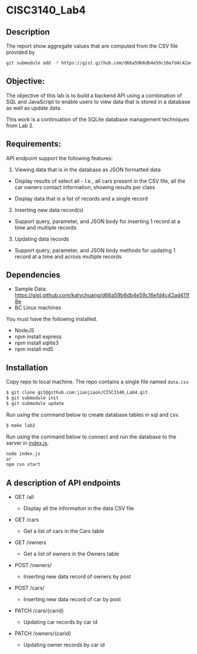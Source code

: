 # CISC3140_Lab4
## Description
The report show aggregate values that are computed from the CSV file provided by
```sh
git submodule add -f https://gist.github.com/d66a59b6db4e59c16efd4c42ad411f8e.git data
```
## Objective:

The objective of this lab is to build a backend API using a combination of SQL and JavaScript to enable users to view data that is stored in a database as well as update data.

This work is a continuation of the SQLite database management techniques from Lab 2.

## Requirements:
API endpoint support the following features:

1. Viewing data that is in the database as JSON formatted data

  - Display results of select all - I.e., all cars present in the CSV file, all the car owners contact information, showing results per class

  - Display data that is a list of records and a single record
 
 2. Inserting new data record(s)

  - Support query, parameter, and JSON body for inserting 1 record at a time and multiple records

3. Updating data records

  - Support query, parameter, and JSON body methods for updating 1 record at a time and across multiple records
 
  
## Dependencies

* Sample Data: https://gist.github.com/katychuang/d66a59b6db4e59c16efd4c42ad411f8e
* BC Linux machines

You must have the following installed. 

- NodeJS
- npm install express
- npm install sqlite3
- npm install md5
  
## Installation
Copy repo to local machine. The repo contains a single file named `data.csv`

```sh
$ git clone git@github.com:jiaojiaon/CISC3140_Lab4.git
$ git submodule init
$ git submodule update
```
Run using the command below to create database tables in sql and csv. 
```sh
$ make lab2
```
Run using the command below to connect and run the database to the server in [index.js](index.js). 
```sh
node index.js
or
npm run start
```
## A description of API endpoints
- GET /all 
   - Display all the informaiton in the data CSV file

- GET /cars 
  - Get a list of cars in the Cars table

- GET /owners 
  - Get a list of owners in the Owners table

- POST /owners/
  - Inserting new data record of owners by post 

- POST /cars/
  - Inserting new data record of car by post 

- PATCH /cars/{carid}
  - Updating car records by car id 

- PATCH /owners/{carid}
  - Updating owner records by car id 
